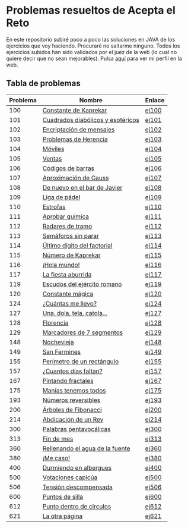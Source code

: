 # Problemas resueltos de Acepta el Reto
En este repositorio subiré poco a poco las soluciones en JAVA de los ejercicios que voy haciendo. Procuraré no saltarme ninguno. Todos los ejercicios subidos han sido validados por el juez de la web (lo cual no quiere decir que no sean mejorables). 
Pulsa [aquí](https://www.aceptaelreto.com/user/profile.php?id=8299) para ver mi perfil en la web.

## Tabla de problemas
| Problema | Nombre | Enlace
|--|--|--|
| 100 | [Constante de Kaprekar](https://www.aceptaelreto.com/problem/statement.php?id=100) | [ej100](soluciones/Volumen%201/ej100.java)
| 101 | [Cuadrados diabólicos y esotéricos](https://www.aceptaelreto.com/problem/statement.php?id=101) | [ej101](soluciones/Volumen%201/ej101.java)
| 102 | [Encriptación de mensajes](https://www.aceptaelreto.com/problem/statement.php?id=102) | [ej102](soluciones/Volumen%201//ej102.java)
| 103 | [Problemas de Herencia](https://www.aceptaelreto.com/problem/statement.php?id=103) | [ej103](soluciones/Volumen%201/ej103.java)
| 104 | [Móviles](https://www.aceptaelreto.com/problem/statement.php?id=104) | [ej104](soluciones/Volumen%201/ej104.java)
| 105 | [Ventas](https://www.aceptaelreto.com/problem/statement.php?id=105) | [ej105](soluciones/Volumen%201/ej105.java)
| 106 | [Códigos de barras](https://www.aceptaelreto.com/problem/statement.php?id=106) | [ej106](soluciones/Volumen%201/ej106.java)
| 107 | [Aproximación de Gauss](https://www.aceptaelreto.com/problem/statement.php?id=107) | [ej107](soluciones/Volumen%201/ej107.java)
| 108 | [De nuevo en el bar de Javier](https://www.aceptaelreto.com/problem/statement.php?id=108) | [ej108](soluciones/Volumen%201/ej108.java)
| 109 | [Liga de pádel](https://www.aceptaelreto.com/problem/statement.php?id=109) | [ej109](soluciones/Volumen%201/ej109.java)
| 110 | [Estrofas](https://www.aceptaelreto.com/problem/statement.php?id=110) | [ej110](soluciones/Volumen%201/ej110.java)
| 111 | [Aprobar química](https://www.aceptaelreto.com/problem/statement.php?id=111) | [ej111](soluciones/Volumen%201/ej111.java)
| 112 | [Radares de tramo](https://www.aceptaelreto.com/problem/statement.php?id=112) | [ej112](soluciones/Volumen%201/ej112.java)
| 113 | [Semáforos sin parar](https://www.aceptaelreto.com/problem/statement.php?id=113) | [ej113](soluciones/Volumen%201/ej113.java)
| 114 | [Último dígito del factorial](https://www.aceptaelreto.com/problem/statement.php?id=114) | [ej114](soluciones/Volumen%201/ej114.java)
| 115 | [Número de Kaprekar](https://www.aceptaelreto.com/problem/statement.php?id=115) | [ej115](soluciones/Volumen%201/ej115.java)
| 116 | [¡Hola mundo!](https://www.aceptaelreto.com/problem/statement.php?id=116) | [ej116](soluciones/Volumen%201/ej116.java)
| 117 | [La fiesta aburrida](https://www.aceptaelreto.com/problem/statement.php?id=117) | [ej117](soluciones/Volumen%201/ej117.java)
| 119 | [Escudos del ejército romano](https://www.aceptaelreto.com/problem/statement.php?id=119) | [ej119](soluciones/Volumen%201/ej119.java)
| 120 | [Constante mágica](https://www.aceptaelreto.com/problem/statement.php?id=120) | [ej120](soluciones/Volumen%201/ej120.java)
| 124 | [¿Cuántas me llevo?](https://www.aceptaelreto.com/problem/statement.php?id=124) | [ej124](soluciones/Volumen%201/ej124.java)
| 127 | [Una, dola, tela, catola...](https://www.aceptaelreto.com/problem/statement.php?id=127) | [ej127](soluciones/Volumen%201/ej127.java)
| 128 | [Florencia](https://www.aceptaelreto.com/problem/statement.php?id=128) | [ej128](soluciones/Volumen%201/ej128.java)
| 129 | [Marcadores de 7 segmentos](https://www.aceptaelreto.com/problem/statement.php?id=129) | [ej129](soluciones/Volumen%201/ej129.java)
| 148 | [Nochevieja](https://www.aceptaelreto.com/problem/statement.php?id=148) | [ej148](soluciones/Volumen%201/ej148.java)
| 149 | [San Fermines](https://www.aceptaelreto.com/problem/statement.php?id=149) | [ej149](soluciones/Volumen%201/ej149.java)
| 155 | [Perímetro de un rectángulo](https://www.aceptaelreto.com/problem/statement.php?id=155) | [ej155](soluciones/Volumen%201/ej155.java)
| 157 | [¿Cuantos días faltan?](https://www.aceptaelreto.com/problem/statement.php?id=157) | [ej157](soluciones/Volumen%201/ej157.java)
| 167 | [Pintando fractales](https://www.aceptaelreto.com/problem/statement.php?id=167) | [ej167](soluciones/Volumen%201/ej167.java)
| 175 | [Manías tenemos todos](https://www.aceptaelreto.com/problem/statement.php?id=175) | [ej175](soluciones/Volumen%201/ej175.java)
| 193 | [Números reversibles](https://www.aceptaelreto.com/problem/statement.php?id=193) | [ej193](soluciones/Volumen%201/ej193.java)
| 200 | [Árboles de Fibonacci](https://www.aceptaelreto.com/problem/statement.php?id=200) | [ej200](soluciones/Volumen%202/ej200.java)
| 214 | [Abdicación de un Rey](https://www.aceptaelreto.com/problem/statement.php?id=214) | [ej214](soluciones/Volumen%202/ej214.java)
| 300 | [Palabras pentavocálicas](https://www.aceptaelreto.com/problem/statement.php?id=300) | [ej300](soluciones/Volumen%203/ej300.java)
| 313 | [Fin de mes](https://www.aceptaelreto.com/problem/statement.php?id=313) | [ej313](soluciones/Volumen%203/ej313.java)
| 360 | [Rellenando el agua de la fuente](https://www.aceptaelreto.com/problem/statement.php?id=360) | [ej360](soluciones/Volumen%203/ej360.java)
| 380 | [¡Me caso!](https://www.aceptaelreto.com/problem/statement.php?id=380) | [ej380](soluciones/Volumen%203/ej380.java)
| 400 | [Durmiendo en albergues](https://www.aceptaelreto.com/problem/statement.php?id=400) | [ej400](soluciones/Volumen%204/ej400.java)
| 500 | [Votaciones capicúa](https://www.aceptaelreto.com/problem/statement.php?id=500) | [ej500](soluciones/Volumen%205/ej500.java)
| 506 | [Tensión descompensada](https://www.aceptaelreto.com/problem/statement.php?id=506) | [ej506](soluciones/Volumen%205/ej506.java)
| 600 | [Puntos de silla](https://www.aceptaelreto.com/problem/statement.php?id=600) | [ej600](soluciones/Volumen%206//ej600.java)
| 612 | [Punto dentro de círculos](https://www.aceptaelreto.com/problem/statement.php?id=612) | [ej612](soluciones/Volumen%206//ej612.java)
| 621 | [La otra página](https://www.aceptaelreto.com/problem/statement.php?id=621) | [ej621](soluciones/Volumen%206//ej621.java)